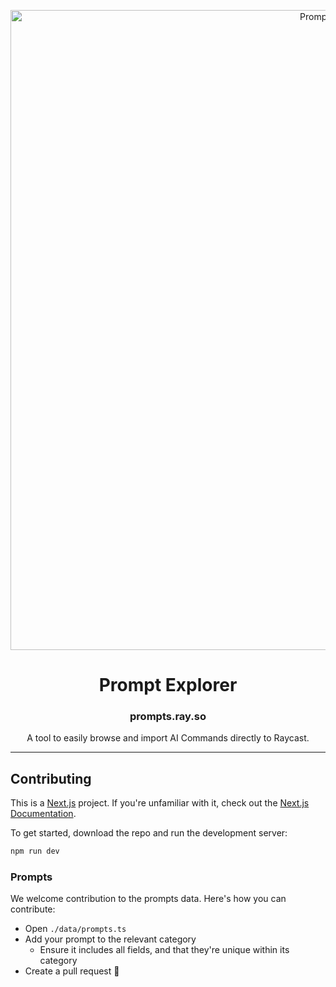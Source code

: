 <!-- TEXT_SECTION:header:START -->
<p align="center">
  <a href="https://prompts.ray.so" target="_blank" rel="noopener noreferrer">
    <img width="1024" src="https://prompts.ray.so/og-image.png" alt="Prompts Explorer">
  </a> 
</p>
<h1 align="center">
  Prompt Explorer
</h1>
<h3 align="center">
  prompts.ray.so
</h3>
<p align="center">
  A tool to easily browse and import AI Commands directly to Raycast.
</p>

<!-- TEXT_SECTION:header:END -->

---

## Contributing

This is a [Next.js](https://nextjs.org/) project. If you're unfamiliar with it, check out the [Next.js Documentation](https://nextjs.org/docs).

To get started, download the repo and run the development server:

```bash
npm run dev
```

### Prompts

We welcome contribution to the prompts data. Here's how you can contribute:

- Open `./data/prompts.ts`
- Add your prompt to the relevant category
  - Ensure it includes all fields, and that they're unique within its category
- Create a pull request 🚀
